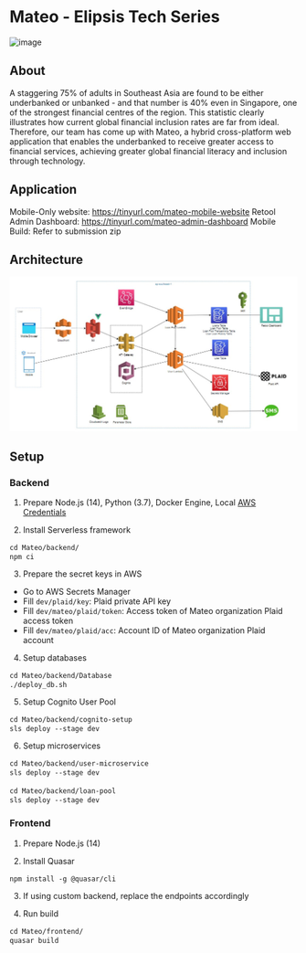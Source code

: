 # Mateo - Elipsis Tech Series

![image](https://user-images.githubusercontent.com/60478523/131246677-c5fe2469-9731-455b-aa3e-5e0d07d052e5.png)

## About
A staggering 75% of adults in Southeast Asia are found to be either underbanked or unbanked - and that number is 40% even in Singapore, one of the strongest financial centres of the region. This statistic clearly illustrates how current global financial inclusion rates are far from ideal. Therefore, our team has come up with Mateo, a hybrid cross-platform web application that enables the underbanked to receive greater access to financial services, achieving greater global financial literacy and inclusion through technology.

## Application
Mobile-Only website: https://tinyurl.com/mateo-mobile-website
Retool Admin Dashboard: https://tinyurl.com/mateo-admin-dashboard
Mobile Build: Refer to submission zip

## Architecture
![image](screenshot.jpg)

## Setup
### Backend
1. Prepare Node.js (14), Python (3.7), Docker Engine, Local [AWS Credentials](https://docs.aws.amazon.com/cli/latest/userguide/cli-configure-files.html)

2. Install Serverless framework
```
cd Mateo/backend/
npm ci
```

3. Prepare the secret keys in AWS
  - Go to AWS Secrets Manager
  - Fill `dev/plaid/key`: Plaid private API key
  - Fill `dev/mateo/plaid/token`: Access token of Mateo organization Plaid access token
  - Fill `dev/mateo/plaid/acc`: Account ID of Mateo organization Plaid account

4. Setup databases
```
cd Mateo/backend/Database
./deploy_db.sh

```

5. Setup Cognito User Pool
```
cd Mateo/backend/cognito-setup
sls deploy --stage dev
```

6. Setup microservices
```
cd Mateo/backend/user-microservice
sls deploy --stage dev

cd Mateo/backend/loan-pool
sls deploy --stage dev
```

### Frontend
1. Prepare Node.js (14)

2. Install Quasar
```
npm install -g @quasar/cli
```

3. If using custom backend, replace the endpoints accordingly

4. Run build
```
cd Mateo/frontend/
quasar build
```